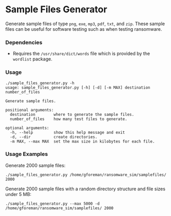 # Sample Files Generator

Generate sample files of type `png`, `exe`, `mp3`, `pdf`, `txt`, and `zip`. These sample files can be useful for software testing such as when testing ransomware.

### Dependencies

* Requires the `/usr/share/dict/words` file which is provided by the `wordlist` package.

### Usage

```
./sample_files_generator.py -h
usage: sample_files_generator.py [-h] [-d] [-m MAX] destination number_of_files

Generate sample files.

positional arguments:
  destination        where to generate the sample files.
  number_of_files    how many test files to generate.

optional arguments:
  -h, --help         show this help message and exit
  -d, --dir          create directories.
  -m MAX, --max MAX  set the max size in kilobytes for each file.
```

### Usage Examples

Generate 2000 sample files:

```
./sample_files_generator.py /home/gforeman/ransomware_sim/samplefiles/ 2000
```

Generate 2000 sample files with a random directory structure and file sizes under 5 MB:

```
./sample_files_generator.py --max 5000 -d /home/gforeman/ransomware_sim/samplefiles/ 2000 
```
